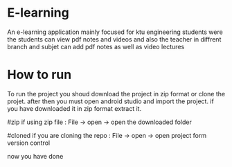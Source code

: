 # E-learning
An e-learning application mainly focused for ktu engineering students were the students can view pdf notes and videos and also the teacher in diffrent branch and subjet can add pdf notes as well as video lectures

# How to run
To run the project you shoud download the project in zip format or clone the projet.
after then you must open android studio and import the project.
if you have downloaded it in zip format extract it.

#zip
if using zip file   :  File -> open -> open the downloaded folder 

#cloned
if you are cloning the repo   :  File -> open -> open project form version control

now you have done
